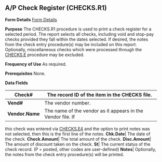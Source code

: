 ## A/P Check Register (CHECKS.R1)
<PageHeader />

**Form Details**
[Form Details](../CHECKS-R1-1/README.md)

**Purpose**
The CHECKS.R1 procedure is used to print a check register for a selected
period. The report selects all checks, including void and stop-pay checks
provided they fall within the dates selected. If desired, the notes from the
check entry procedure(s) may be included on this report. Optionally,
miscellaneous checks which were processed through the [CHECKS.E](../CHECKS-E/README.md)
procedure may be excluded.

**Frequency of Use**
As required.

**Prerequisites**
None.

**Data Fields**

| **Check#**      | The record ID of the item in the CHECKS file.               |
| --------------- | ----------------------------------------------------------- |
| **Vend#**       | The vendor number.                                          |
| **Vendor.Name** | The name of the vendor as it appears in the Vendor file. If |
this check was entered via [CHECKS.E4](../CHECKS-E4/README.md) and the option to print
notes was not selected, then this is the first line of the notes.
**Chk.Date**|  The date of the check.
**Check.Amount**|  The total amount of the check.
**Disc.Amount**|  The amount of discount taken on the check.
**St**|  The current status of the check record. (P = posted, other codes are
user-defined)
**Notes**|  Optionally, the notes from the check entry procedure(s) will be
printed.

<badge text= "Version 8.10.57 " vertical="middle" />

<PageFooter />
